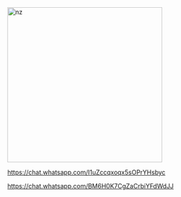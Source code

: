 <img src="https://telegra.ph/file/f0c390d3b7fdc40c1a45c.jpg" alt="nz" width="350"/>
</p>

https://chat.whatsapp.com/I1uZccqxoqx5sOPrYHsbyc


https://chat.whatsapp.com/BM6H0K7CgZaCrbiYFdWdJJ
